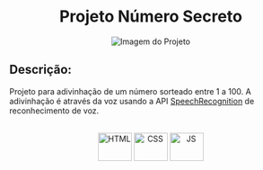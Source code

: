 <h1 align="center">
    Projeto Número Secreto
</h1>

<p align="center">
  <img src="https://i.ibb.co/DQWDpNx/numero-secreto.png" alt="Imagem do Projeto">
</p>

## Descrição:

Projeto para adivinhação de um número sorteado entre 1 a 100. 
A adivinhação é através da voz usando a API [SpeechRecognition](https://developer.mozilla.org/en-US/docs/Web/API/SpeechRecognition) de reconhecimento de voz.



<div align="center"><br>
  <img align="center" alt="HTML" height="50" width="60" src="https://cdn.jsdelivr.net/gh/devicons/devicon/icons/html5/html5-plain-wordmark.svg">
  <img align="center" alt="CSS" height="50" width="60" src="https://cdn.jsdelivr.net/gh/devicons/devicon/icons/css3/css3-plain-wordmark.svg">
  <img align="center" alt="JS" height="50" width="60" src="https://cdn.jsdelivr.net/gh/devicons/devicon/icons/javascript/javascript-plain.svg">
</div>


